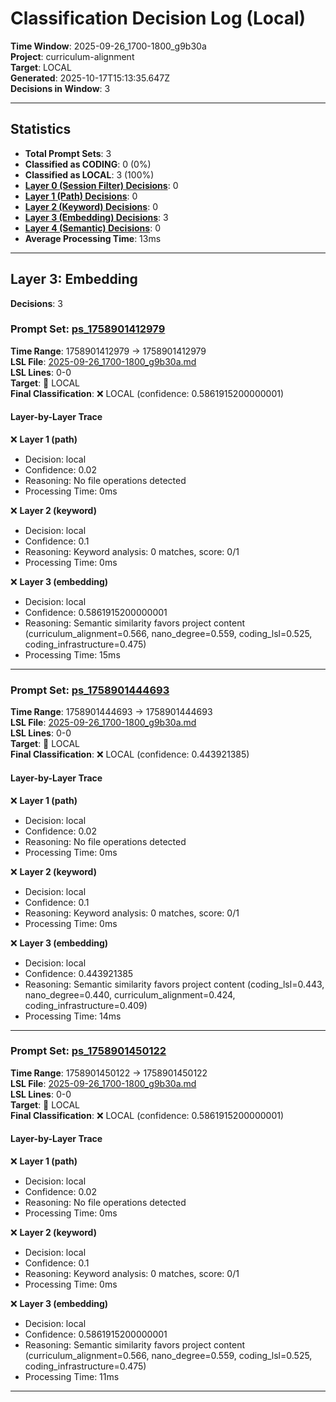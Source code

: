 # Classification Decision Log (Local)

**Time Window**: 2025-09-26_1700-1800_g9b30a<br>
**Project**: curriculum-alignment<br>
**Target**: LOCAL<br>
**Generated**: 2025-10-17T15:13:35.647Z<br>
**Decisions in Window**: 3

---

## Statistics

- **Total Prompt Sets**: 3
- **Classified as CODING**: 0 (0%)
- **Classified as LOCAL**: 3 (100%)
- **[Layer 0 (Session Filter) Decisions](#layer-0-session-filter)**: 0
- **[Layer 1 (Path) Decisions](#layer-1-path)**: 0
- **[Layer 2 (Keyword) Decisions](#layer-2-keyword)**: 0
- **[Layer 3 (Embedding) Decisions](#layer-3-embedding)**: 3
- **[Layer 4 (Semantic) Decisions](#layer-4-semantic)**: 0
- **Average Processing Time**: 13ms

---

## Layer 3: Embedding

**Decisions**: 3

### Prompt Set: [ps_1758901412979](../../history/2025-09-26_1700-1800_g9b30a.md#ps_1758901412979)

**Time Range**: 1758901412979 → 1758901412979<br>
**LSL File**: [2025-09-26_1700-1800_g9b30a.md](../../history/2025-09-26_1700-1800_g9b30a.md#ps_1758901412979)<br>
**LSL Lines**: 0-0<br>
**Target**: 📍 LOCAL<br>
**Final Classification**: ❌ LOCAL (confidence: 0.5861915200000001)

#### Layer-by-Layer Trace

❌ **Layer 1 (path)**
- Decision: local
- Confidence: 0.02
- Reasoning: No file operations detected
- Processing Time: 0ms

❌ **Layer 2 (keyword)**
- Decision: local
- Confidence: 0.1
- Reasoning: Keyword analysis: 0 matches, score: 0/1
- Processing Time: 0ms

❌ **Layer 3 (embedding)**
- Decision: local
- Confidence: 0.5861915200000001
- Reasoning: Semantic similarity favors project content (curriculum_alignment=0.566, nano_degree=0.559, coding_lsl=0.525, coding_infrastructure=0.475)
- Processing Time: 15ms

---

### Prompt Set: [ps_1758901444693](../../history/2025-09-26_1700-1800_g9b30a.md#ps_1758901444693)

**Time Range**: 1758901444693 → 1758901444693<br>
**LSL File**: [2025-09-26_1700-1800_g9b30a.md](../../history/2025-09-26_1700-1800_g9b30a.md#ps_1758901444693)<br>
**LSL Lines**: 0-0<br>
**Target**: 📍 LOCAL<br>
**Final Classification**: ❌ LOCAL (confidence: 0.443921385)

#### Layer-by-Layer Trace

❌ **Layer 1 (path)**
- Decision: local
- Confidence: 0.02
- Reasoning: No file operations detected
- Processing Time: 0ms

❌ **Layer 2 (keyword)**
- Decision: local
- Confidence: 0.1
- Reasoning: Keyword analysis: 0 matches, score: 0/1
- Processing Time: 0ms

❌ **Layer 3 (embedding)**
- Decision: local
- Confidence: 0.443921385
- Reasoning: Semantic similarity favors project content (coding_lsl=0.443, nano_degree=0.440, curriculum_alignment=0.424, coding_infrastructure=0.409)
- Processing Time: 14ms

---

### Prompt Set: [ps_1758901450122](../../history/2025-09-26_1700-1800_g9b30a.md#ps_1758901450122)

**Time Range**: 1758901450122 → 1758901450122<br>
**LSL File**: [2025-09-26_1700-1800_g9b30a.md](../../history/2025-09-26_1700-1800_g9b30a.md#ps_1758901450122)<br>
**LSL Lines**: 0-0<br>
**Target**: 📍 LOCAL<br>
**Final Classification**: ❌ LOCAL (confidence: 0.5861915200000001)

#### Layer-by-Layer Trace

❌ **Layer 1 (path)**
- Decision: local
- Confidence: 0.02
- Reasoning: No file operations detected
- Processing Time: 0ms

❌ **Layer 2 (keyword)**
- Decision: local
- Confidence: 0.1
- Reasoning: Keyword analysis: 0 matches, score: 0/1
- Processing Time: 0ms

❌ **Layer 3 (embedding)**
- Decision: local
- Confidence: 0.5861915200000001
- Reasoning: Semantic similarity favors project content (curriculum_alignment=0.566, nano_degree=0.559, coding_lsl=0.525, coding_infrastructure=0.475)
- Processing Time: 11ms

---

